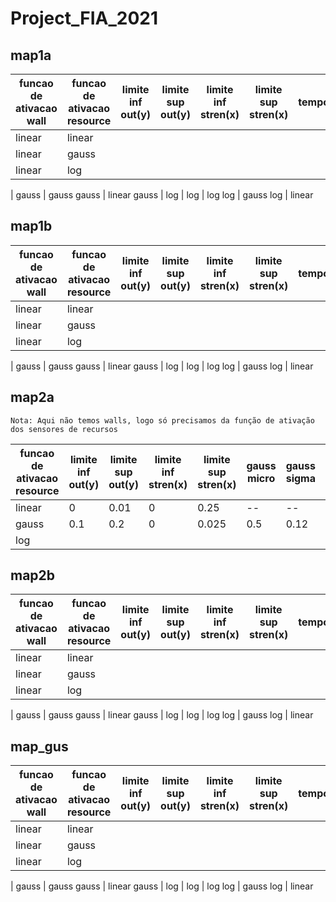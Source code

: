 # Project_FIA_2021
 
## map1a

funcao de ativacao wall | funcao de ativacao resource | limite inf out(y) | limite sup out(y) | limite inf stren(x) | limite sup stren(x) | tempo
-- | -- | -- | -- | -- | -- | --
linear | linear
linear | gauss
linear | log
|
gauss | gauss
gauss | linear
gauss | log
|
log | log
log | gauss
log | linear

## map1b

funcao de ativacao wall | funcao de ativacao resource | limite inf out(y) | limite sup out(y) | limite inf stren(x) | limite sup stren(x) | tempo
-- | -- | -- | -- | -- | -- | --
linear | linear
linear | gauss
linear | log
|
gauss | gauss
gauss | linear
gauss | log
|
log | log
log | gauss
log | linear

## map2a

`Nota: Aqui não temos walls, logo só precisamos da função de ativação dos sensores de recursos`

funcao de ativacao resource | limite inf out(y) | limite sup out(y) | limite inf stren(x) | limite sup stren(x) | gauss micro | gauss sigma | tempo(s)
-- | -- | -- | -- | -- | -- | -- | --
linear | 0 | 0.01 | 0 | 0.25 | -- | -- | 11
gauss | 0.1 | 0.2 | 0 | 0.025 | 0.5 | 0.12 | 8
log |


## map2b

funcao de ativacao wall | funcao de ativacao resource | limite inf out(y) | limite sup out(y) | limite inf stren(x) | limite sup stren(x) | tempo
-- | -- | -- | -- | -- | -- | --
linear | linear
linear | gauss
linear | log
|
gauss | gauss
gauss | linear
gauss | log
|
log | log
log | gauss
log | linear

## map_gus

funcao de ativacao wall | funcao de ativacao resource | limite inf out(y) | limite sup out(y) | limite inf stren(x) | limite sup stren(x) | tempo
-- | -- | -- | -- | -- | -- | --
linear | linear
linear | gauss
linear | log
|
gauss | gauss
gauss | linear
gauss | log
|
log | log
log | gauss
log | linear

